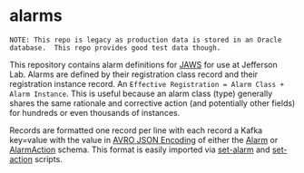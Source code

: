 # alarms

```
NOTE: This repo is legacy as production data is stored in an Oracle database.  This repo provides good test data though.
```

This repository contains alarm definitions for [JAWS](https://github.com/JeffersonLab/jaws) for use at Jefferson Lab.  Alarms are defined by their registration class record and their registration instance record.  An `Effective Registration = Alarm Class + Alarm Instance`.  This is useful because an alarm class (type) generally shares the same rationale and corrective action (and potentially other fields) for hundreds or even thousands of instances.


Records are formatted one record per line with each record a Kafka key=value with the value in [AVRO JSON Encoding](https://avro.apache.org/docs/current/spec.html#json_encoding) of either the [Alarm](https://github.com/JeffersonLab/jaws-libp/blob/main/src/jaws_libp/avro/schemas/Alarm.avsc) or [AlarmAction](https://github.com/JeffersonLab/jaws-libp/blob/main/src/jaws_libp/avro/schemas/AlarmAction.avsc) schema.  This format is easily imported via [set-alarm](https://jeffersonlab.github.io/jaws-libp/v5.0.0/_autosummary/jaws_libp.scripts.client.set_alarm.html#module-jaws_libp.scripts.client.set_alarm) and [set-action](https://jeffersonlab.github.io/jaws-libp/v5.0.0/_autosummary/jaws_libp.scripts.client.set_action.html#module-jaws_libp.scripts.client.set_action) scripts.
